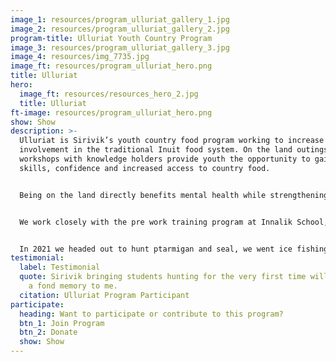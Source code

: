 ```yaml
---
image_1: resources/program_ulluriat_gallery_1.jpg
image_2: resources/program_ulluriat_gallery_2.jpg
program-title: Ulluriat Youth Country Program
image_3: resources/program_ulluriat_gallery_3.jpg
image_4: resources/img_7735.jpg
image_ft: resources/program_ulluriat_hero.png
title: Ulluriat
hero:
  image_ft: resources/resources_hero_2.jpg
  title: Ulluriat
ft-image: resources/program_ulluriat_hero.png
show: Show
description: >-
  Ulluriat is Sirivik’s youth country food program working to increase youth
  involvement in the traditional Inuit food system. On the land outings and
  workshops with knowledge holders provide youth the opportunity to gain new
  skills, confidence and increased access to country food. 


  Being on the land directly benefits mental health while strengthening cultural identity and fostering a sense of belonging. We understand that for some there can be increased barriers to accessing the land, our goal is to limit these barriers and provide opportunities for community members to participate in the harvesting of country food!


  We work closely with the pre work training program at Innalik School, however all Inukjuak youth aged 13 - 20 are invited to join the program. Our outings are led by experienced local hunters while our workshops recruit elders and community members skilled in country food preparation. If you are interested in following us on the land, guiding a workshop, or supporting the program don’t hesitate to reach out.


  In 2021 we headed out to hunt ptarmigan and seal, we went ice fishing for lake trout and we hosted a workshop on wolf skinning, just to name a few!
testimonial:
  label: Testimonial
  quote: Sirivik bringing students hunting for the very first time will always be
    a fond memory to me.
  citation: Ulluriat Program Participant
participate:
  heading: Want to participate or contribute to this program?
  btn_1: Join Program
  btn_2: Donate
  show: Show
---
```

